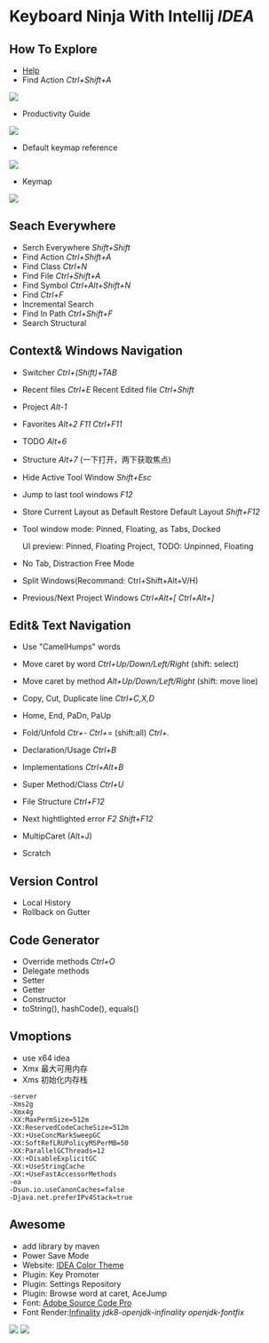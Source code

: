 # Keyboard Ninja With Intellij *IDEA*

## How To Explore

- [Help](https://www.jetbrains.com/idea/help/intellij-idea.html)
- Find Action *Ctrl+Shift+A*

 ![](find_action.png)

- Productivity Guide
 
 ![](productivitiy_guide.png)

- Default keymap reference

 ![](default_keymap.png)
 
- Keymap

 ![](keymap.png)
 

 

## Seach Everywhere

- Serch Everywhere *Shift+Shift*
- Find Action *Ctrl+Shift+A*
- Find Class *Ctrl+N*
- Find File *Ctrl+Shift+A*
- Find Symbol *Ctrl+Alt+Shift+N*
- Find *Ctrl+F*
- Incremental Search
- Find In Path *Ctrl+Shift+F*
- Search Structural

## Context& Windows Navigation

- Switcher *Ctrl+(Shift)+TAB*
- Recent files *Ctrl+E* Recent Edited file *Ctrl+Shift*

- Project *Alt-1*
- Favorites *Alt+2*  *F11* *Ctrl+F11*
- TODO *Alt+6*
- Structure *Alt+7* (一下打开，两下获取焦点)

- Hide Active Tool Window *Shift+Esc*
- Jump to last tool windows *F12*
- Store Current Layout as Default
  Restore Default Layout *Shift+F12*

- Tool window mode: Pinned, Floating, as Tabs, Docked

  UI preview: Pinned, Floating
  Project, TODO: Unpinned, Floating
  
- No Tab, Distraction Free Mode
- Split Windows(Recommand: Ctrl+Shift+Alt+V/H)

- Previous/Next Project Windows *Ctrl+Alt+[* *Ctrl+Alt+]* 


## Edit& Text Navigation

- Use "CamelHumps" words
- Move caret by word *Ctrl+Up/Down/Left/Right* (shift: select)
- Move caret by method *Alt+Up/Down/Left/Right* (shift: move line)
- Copy, Cut, Duplicate line *Ctrl+C,X,D* 
- Home, End, PaDn, PaUp
- Fold/Unfold *Ctr+-* *Ctrl+=* (shift:all) *Ctrl+.*

- Declaration/Usage *Ctrl+B*
- Implementations *Ctrl+Alt+B*
- Super Method/Class *Ctrl+U*
- File Structure *Ctrl+F12*

- Next hightlighted error *F2* *Shift+F12* 

- MultipCaret (Alt+J)
- Scratch

## Version Control

- Local History
- Rollback on Gutter


## Code Generator

- Override methods *Ctrl+O*
- Delegate methods 
- Setter
- Getter
- Constructor
- toString(), hashCode(), equals()

## Vmoptions

- use x64 idea
- Xmx 最大可用内存
- Xms 初始化内存栈

```
-server
-Xms2g
-Xmx4g
-XX:MaxPermSize=512m
-XX:ReservedCodeCacheSize=512m
-XX:+UseConcMarkSweepGC
-XX:SoftRefLRUPolicyMSPerMB=50
-XX:ParallelGCThreads=12
-XX:+DisableExplicitGC
-XX:+UseStringCache 
-XX:+UseFastAccessorMethods 
-ea
-Dsun.io.useCanonCaches=false
-Djava.net.preferIPv4Stack=true
```


## Awesome

- add library by maven
- Power Save Mode
- Website: [IDEA Color Theme](http://www.ideacolorthemes.org/)
- Plugin: Key Promoter
- Plugin: Settings Repository
- Plugin: Browse word at caret, AceJump
- Font: [Adobe Source Code Pro](https://github.com/adobe-fonts/source-code-pro)
- Font Render:[Infinality](http://infinality.net) *jdk8-openjdk-infinality* *openjdk-fontfix*

![](font_bad.png)
![](font_good.png)